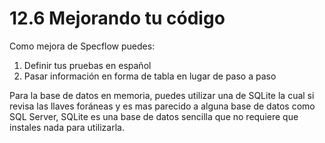 # 12.6 Mejorando tu código

Como mejora de Specflow puedes:

1. Definir tus pruebas en español
2. Pasar información en forma de tabla en lugar de paso a paso

Para la base de datos en memoria, puedes utilizar una de SQLite la cual si revisa las llaves foráneas y es mas parecido a alguna base de datos como SQL Server, SQLite es una base de datos sencilla que no requiere que instales nada para utilizarla.





